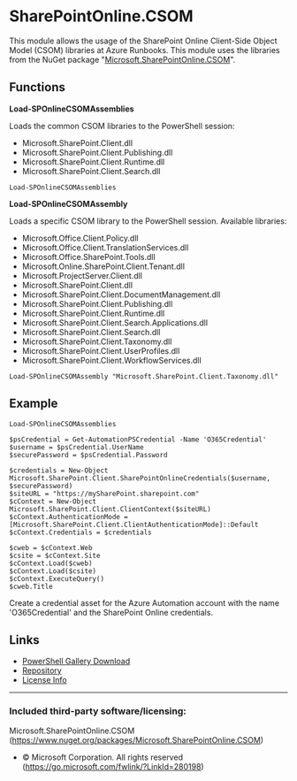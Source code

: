 # SharePointOnline.CSOM

This module allows the usage of the SharePoint Online Client-Side Object Model (CSOM) libraries at Azure Runbooks. This module uses the libraries from the NuGet package "[Microsoft.SharePointOnline.CSOM](https://www.nuget.org/packages/Microsoft.SharePointOnline.CSOM/)".

## Functions

**Load-SPOnlineCSOMAssemblies**

Loads the common CSOM libraries to the PowerShell session:
* Microsoft.SharePoint.Client.dll
* Microsoft.SharePoint.Client.Publishing.dll
* Microsoft.SharePoint.Client.Runtime.dll
* Microsoft.SharePoint.Client.Search.dll

```
Load-SPOnlineCSOMAssemblies
```

**Load-SPOnlineCSOMAssembly**

Loads a specific CSOM library to the PowerShell session. Available libraries:
* Microsoft.Office.Client.Policy.dll
* Microsoft.Office.Client.TranslationServices.dll
* Microsoft.Office.SharePoint.Tools.dll
* Microsoft.Online.SharePoint.Client.Tenant.dll
* Microsoft.ProjectServer.Client.dll
* Microsoft.SharePoint.Client.dll
* Microsoft.SharePoint.Client.DocumentManagement.dll
* Microsoft.SharePoint.Client.Publishing.dll
* Microsoft.SharePoint.Client.Runtime.dll
* Microsoft.SharePoint.Client.Search.Applications.dll
* Microsoft.SharePoint.Client.Search.dll
* Microsoft.SharePoint.Client.Taxonomy.dll
* Microsoft.SharePoint.Client.UserProfiles.dll
* Microsoft.SharePoint.Client.WorkflowServices.dll
```
Load-SPOnlineCSOMAssembly "Microsoft.SharePoint.Client.Taxonomy.dll"
```

## Example
```
Load-SPOnlineCSOMAssemblies

$psCredential = Get-AutomationPSCredential -Name 'O365Credential'
$username = $psCredential.UserName
$securePassword = $psCredential.Password

$credentials = New-Object Microsoft.SharePoint.Client.SharePointOnlineCredentials($username, $securePassword)
$siteURL = "https://mySharePoint.sharepoint.com"
$cContext = New-Object Microsoft.SharePoint.Client.ClientContext($siteURL)
$cContext.AuthenticationMode = [Microsoft.SharePoint.Client.ClientAuthenticationMode]::Default
$cContext.Credentials = $credentials

$cweb = $cContext.Web
$csite = $cContext.Site
$cContext.Load($cweb)
$cContext.Load($csite)
$cContext.ExecuteQuery()
$cweb.Title
```
Create a credential asset for the Azure Automation account with the name 'O365Credential' and the SharePoint Online credentials.

## Links

- [PowerShell Gallery Download](https://www.powershellgallery.com/packages/SharePointOnline.CSOM)
- [Repository](https://github.com/sbattenberg/SharePointOnline.CSOM)
- [License Info](https://github.com/sbattenberg/SharePointOnline.CSOM/blob/main/LICENSE)




----------------
### Included third-party software/licensing:
Microsoft.SharePointOnline.CSOM (https://www.nuget.org/packages/Microsoft.SharePointOnline.CSOM)
 - © Microsoft Corporation. All rights reserved (https://go.microsoft.com/fwlink/?LinkId=280198)

